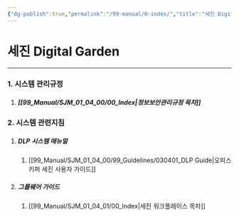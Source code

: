 ```yaml
---
{"dg-publish":true,"permalink":"/99-manual/0-index/","title":"세진 Digital Garden","tags":["규정","지침","gardenEntry","gardenEntry","gardenEntry","gardenEntry","gardenEntry","gardenEntry","gardenEntry","gardenEntry","gardenEntry","gardenEntry","gardenEntry","gardenEntry"],"noteIcon":"","created":"","updated":""}
---
```


# 세진 Digital Garden

---
### 1. 시스템 관리규정
1. ##### [[99_Manual/SJM_01_04_00/00_Index\|정보보안관리규정 목차]]
### 2. 시스템 관련지침
 1. ##### DLP 시스템 매뉴얼
	 1. [[99_Manual/SJM_01_04_00/99_Guidelines/030401_DLP Guide\|오피스키퍼 세진 사용자 가이드]]
 3. ##### 그룹웨어 가이드
	 1. [[99_Manual/SJM_01_04_01/00_Index\|세진 워크플레이스 목차]]